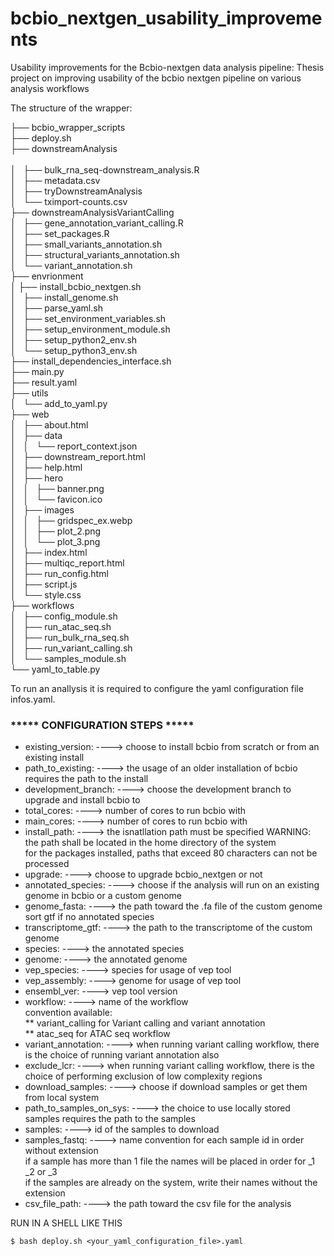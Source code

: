 # bcbio_nextgen_usability_improvements
Usability improvements for the Bcbio-nextgen data analysis pipeline: Thesis project on improving usability of the bcbio nextgen pipeline on various analysis workflows

The structure of the wrapper:

├── bcbio_wrapper_scripts <br />
├── deploy.sh <br />
├── downstreamAnalysis<br /> <br />
│   ├── bulk_rna_seq-downstream_analysis.R <br />
│   ├── metadata.csv <br />
│   ├── tryDownstreamAnalysis <br />
│   └── tximport-counts.csv <br />
├── downstreamAnalysisVariantCalling <br />
│   ├── gene_annotation_variant_calling.R <br />
│   ├── set_packages.R <br />
│   ├── small_variants_annotation.sh <br />
│   ├── structural_variants_annotation.sh <br />
│   └── variant_annotation.sh <br />
├── envrionment <br />
│   ├── install_bcbio_nextgen.sh<br />
│   ├── install_genome.sh <br />
│   ├── parse_yaml.sh <br />
│   ├── set_environment_variables.sh <br />
│   ├── setup_environment_module.sh <br />
│   ├── setup_python2_env.sh <br />
│   └── setup_python3_env.sh <br />
├── install_dependencies_interface.sh <br />
├── main.py <br />
├── result.yaml <br />
├── utils <br />
│   └── add_to_yaml.py <br />
├── web <br />
│   ├── about.html <br />
│   ├── data <br />
│   │   └── report_context.json <br />
│   ├── downstream_report.html <br />
│   ├── help.html <br />
│   ├── hero <br />
│   │   ├── banner.png <br />
│   │   └── favicon.ico <br /> 
│   ├── images <br /> 
│   │   ├── gridspec_ex.webp <br /> 
│   │   ├── plot_2.png <br />
│   │   └── plot_3.png <br />
│   ├── index.html <br /> 
│   ├── multiqc_report.html <br />
│   ├── run_config.html <br />
│   ├── script.js <br />
│   └── style.css <br />
├── workflows <br /> 
│   ├── config_module.sh <br />
│   ├── run_atac_seq.sh <br />
│   ├── run_bulk_rna_seq.sh <br />
│   ├── run_variant_calling.sh <br />
│   └── samples_module.sh <br />
└── yaml_to_table.py <br />



To run an anallysis it is required to configure the yaml configuration file infos.yaml.

 ### ***** CONFIGURATION STEPS *****

* existing_version:       ----> choose to install bcbio from scratch or from an existing install <br />
* path_to_existing:       ----> the usage of an older installation of bcbio requires the path to the install <br />
* development_branch:     ----> choose the development branch to upgrade and install bcbio to <br />
* total_cores:            ----> number of cores to run bcbio with <br />
* main_cores:             ----> number of cores to run bcbio with <br />
* install_path:           ----> the isnatllation path must be specified
                                WARNING: the path shall be located in the home directory of the system <br />
                                for the packages installed, paths that exceed 80 characters can not be processed <br />
* upgrade:                ----> choose to upgrade bcbio_nextgen or not <br />
* annotated_species:      ----> choose if the analysis will run on an existing genome in bcbio or a custom genome <br />
* genome_fasta:           ----> the path toward the .fa file of the custom genome <br />
                              sort gtf if no annotated species <br />
* transcriptome_gtf:      ----> the path to the transcriptome of the custom genome <br />
* species:                ----> the annotated species <br />
* genome:                 ----> the annotated genome <br />
* vep_species:            ----> species for usage of vep tool <br />
* vep_assembly:           ----> genome for usage of vep tool <br />
* ensembl_ver:            ----> vep tool version <br />
* workflow:               ----> name of the workflow <br />
                              convention available: <br />
                                        ** variant_calling for Variant calling and variant annotation <br />
                                        ** atac_seq for ATAC seq workflow <br />
* variant_annotation:     ----> when running variant calling workflow, there is the choice of running variant annotation also <br />
* exclude_lcr:            ----> when running variant calling workflow, there is the choice of performing exclusion of low complexity regions <br />
* download_samples:       ----> choose if download samples or get them from local system <br />
* path_to_samples_on_sys: ----> the choice to use locally stored samples requires the path to the samples <br />
* samples:                ----> id of the samples to download <br />
* samples_fastq:          ----> name convention for each sample id in order without extension <br />
                                if a sample has more than 1 file the names will be placed in order for _1 _2 or _3 <br />
                                if the samples are already on the system, write their names without the extension <br />
* csv_file_path:          ----> the path toward the csv file for the analysis <br />


RUN IN A SHELL LIKE THIS

    $ bash deploy.sh <your_yaml_configuration_file>.yaml
